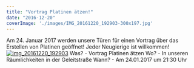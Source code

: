 ```yaml
---
title: "Vortrag Platinen ätzen!"
date: "2016-12-20"
coverImage: './images/IMG_20161220_192903-300x197.jpg'
---
```


Am 24. Januar 2017 werden unsere Türen für einen Vortrag über das Erstellen von Platinen geöffnet! Jeder Neugierige ist willkommen! [![img_20161220_192903](../images/IMG_20161220_192903-300x197.jpg)](https://hackzogtum-coburg.de/wp-content/uploads/2016/12/IMG_20161220_192903.jpg) Was? - Vortrag Platinen ätzen Wo? - In unseren Räumlichkeiten in der Geleitstraße Wann? - Am 24.01.2017 um 21:30 Uhr
